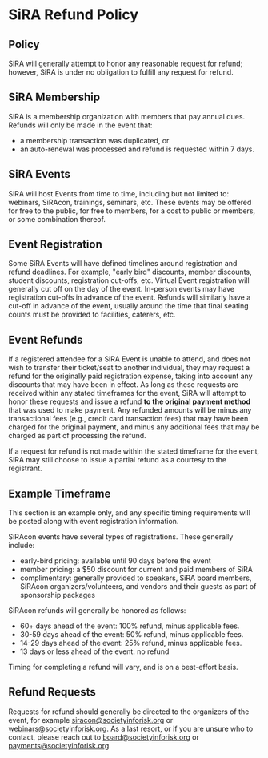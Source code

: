 # SiRA Refund Policy

## Policy

SiRA will generally attempt to honor any reasonable request for refund; however, SiRA is under no obligation to fulfill any request for refund.

## SiRA Membership

SiRA is a membership organization with members that pay annual dues. Refunds will only be made in the event that:

* a membership transaction was duplicated, or
* an auto-renewal was processed and refund is requested within 7 days.

## SiRA Events

SiRA will host Events from time to time, including but not limited to: webinars, SiRAcon, trainings, seminars, etc. These events may be offered for free to the public, for free to members, for a cost to public or members, or some combination thereof.

## Event Registration

Some SiRA Events will have defined timelines around registration and refund deadlines. For example, "early bird" discounts, member discounts, student discounts, registration cut-offs, etc. Virtual Event registration will generally cut off on the day of the event. In-person events may have registration cut-offs in advance of the event. Refunds will similarly have a cut-off in advance of the event, usually around the time that final seating counts must be provided to facilities, caterers, etc. 

## Event Refunds

If a registered attendee for a SiRA Event is unable to attend, and does not wish to transfer their ticket/seat to another individual, they may request a refund for the originally paid registration expense, taking into account any discounts that may have been in effect. As long as these requests are received within any stated timeframes for the event, SiRA will attempt to honor these requests and issue a refund **to the original payment method** that was used to make payment. Any refunded amounts will be minus any transactional fees (e.g., credit card transaction fees) that may have been charged for the original payment, and minus any additional fees that may be charged as part of processing the refund.

If a request for refund is not made within the stated timeframe for the event, SiRA may still choose to issue a partial refund as a courtesy to the registrant.

## Example Timeframe

This section is an example only, and any specific timing requirements will be posted along with event registration information.

SiRAcon events have several types of registrations. These generally include: 

* early-bird pricing: available until 90 days before the event
* member pricing: a $50 discount for current and paid members of SiRA
* complimentary: generally provided to speakers, SiRA board members, SiRAcon organizers/volunteers, and vendors and their guests as part of sponsorship packages

SiRAcon refunds will generally be honored as follows:
* 60+ days ahead of the event: 100% refund, minus applicable fees.
* 30-59 days ahead of the event: 50% refund, minus applicable fees.
* 14-29 days ahead of the event: 25% refund, minus applicable fees.
* 13 days or less ahead of the event: no refund

Timing for completing a refund will vary, and is on a best-effort basis.

## Refund Requests

Requests for refund should generally be directed to the organizers of the event, for example <siracon@societyinforisk.org> or <webinars@societyinforisk.org>. As a last resort, or if you are unsure who to contact, please reach out to <board@societyinforisk.org> or <payments@societyinforisk.org>. 
